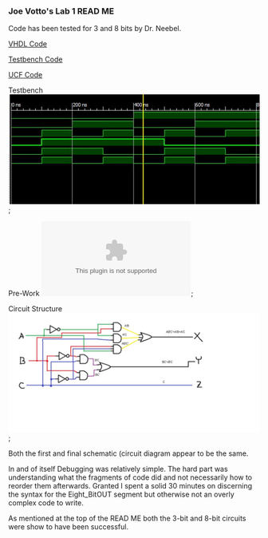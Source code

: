 ### Joe Votto's Lab 1 READ ME

Code has been tested for 3 and 8 bits by Dr. Neebel.

[VHDL Code](https://github.com/Farseer14/Lab1_Votto/blob/master/Lab1_Testbench_Votto.vhd)

[Testbench Code](https://github.com/Farseer14/Lab1_Votto/blob/master/Lab1_Testbench_Votto.vhd)

[UCF Code](https://github.com/Farseer14/Lab1_Votto/blob/master/Lab_01_jmv.ucf)



Testbench
![Waveform outlines the twos compliment of each portion of the cuircuit as predicted by the truth table. Green space represents a 1 where a green line is representitive of a 0.](https://github.com/Farseer14/Lab1_Votto/blob/master/TestbenchOutput.JPG);

Pre-Work
![Excel Diagrams](https://github.com/Farseer14/Lab1_Votto/blob/master/TruthTable_Karnaugh.xlsx);

Circuit Structure
![Circuit Structure](https://github.com/Farseer14/Lab1_Votto/blob/master/2s_Compliment_Circuit.jpg);

Both the first and final schematic (circuit diagram appear to be the same.


In and of itself Debugging was relatively simple. The hard part was understanding what the fragments of code did and not necessarily how to reorder them afterwards. Granted I spent a solid 30 minutes on discerning the syntax for the Eight_BitOUT segment but otherwise not an overly complex code to write.

As mentioned at the top of the READ ME both the 3-bit and 8-bit circuits were show to have been successful.
